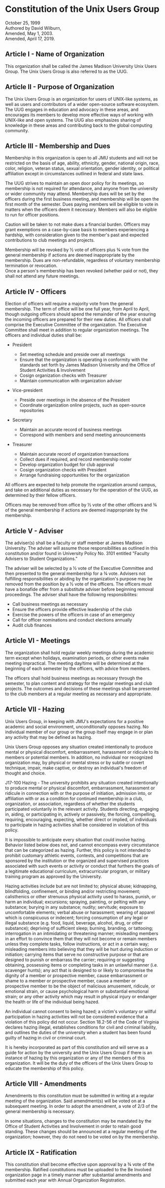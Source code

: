 # Constitution of the Unix Users Group

October 25, 1999  
Authored by David Wilburn,  
Amended, May 1, 2003.  
Amended, April 17, 2019.  

## Article I - Name of Organization

This organization shall be called the James Madison University Unix Users
Group. The Unix Users Group is also referred to as the UUG.

## Article II - Purpose of Organization

The Unix Users Group is an organization for users of UNIX-like systems, as well
as users and contributors of a wider open-source software ecosystem. The UUG
engages in education and advocacy in these areas, and encourages its members
to develop more effective ways of working with UNIX-like and open systems. The
UUG also emphasizes sharing of knowledge in these areas and contributing back
to the global computing community.

## Article III - Membership and Dues

Membership in this organization is open to all JMU students and will not be
restricted on the basis of age, ability, ethnicity, gender, national origin,
race, color, religion, veteran status, sexual orientation, gender identity,
or political affiliation except in circumstances outlined in federal and
state laws.

The UUG strives to maintain an open door policy for its meetings, so membership
is not required for attendance, and anyone from the university or wider
community may attend. Membership dues will be set by the officers during the
first business meeting, and membership will be open the first month of the
semester. Dues paying members will be eligible to vote in matters when the
officers deem it necessary. Members will also be eligible to run for officer
positions.

Caution will be taken to not make dues a financial burden. Officers may grant
exemptions on a case-by-case basis to members experiencing a hardship, with
consideration given to the member's past and expected contributions to club
meetings and projects.

Membership will be revoked by ½ vote of officers plus ¾ vote from the general
membership if actions are deemed inappropriate by the membership. Dues are
non-refundable, regardless of voluntary membership termination or revocation.  
Once a person's membership has been revoked (whether paid or not), they shall
not attend any future meetings.

## Article IV - Officers

Election of officers will require a majority vote from the general membership.
The term of office will be one full year, from April to April, though outgoing
officers should spend the remainder of the year ensuring the incoming officers
are prepared for their new duties. All officers shall comprise the Executive
Committee of the organization. The Executive Committee shall meet in addition
to regular organization meetings. The officers and individual duties shall be:

- President
  - Set meeting schedule and preside over all meetings
  - Ensure that the organization is operating in conformity with the standards
  set forth by James Madison University and the Office of Student Activities &
  Involvement
  - Cosign organization checks with Treasurer
  - Maintain communication with organization adviser

- Vice-president
  - Preside over meetings in the absence of the President
  - Coordinate organization online projects, such as open-source repositories

- Secretary
  - Maintain an accurate record of business meetings
  - Correspond with members and send meeting announcements

- Treasurer
  - Maintain accurate record of organization transactions
  - Collect dues if required, and record membership roster
  - Develop organization budget for club approval
  - Cosign organization checks with President
  - Arrange fundraising opportunities for the organization

All officers are expected to help promote the organization around campus, and
take on additional duties as necessary for the operation of the UUG, as
determined by their fellow officers.

Officers may be removed from office by ½ vote of the other officers and ¾ of
the general membership if actions are deemed inappropriate by the membership.

## Article V - Adviser

The adviser(s) shall be a faculty or staff member at James Madison University.
The adviser will assume those responsibilities as outlined in this constitution
and/or found in University Policy No. 3101 entitled "Faculty Advisers to
Student Organizations."

The adviser will be selected by a ½ vote of the Executive Committee and then
presented to the general membership for a ¾ vote. Advisers not fulfilling
responsibilities or abiding by the organization's purpose may be removed from
the position by a ½ vote of the officers. The officers must have a bonafide
offer from a substitute adviser before beginning removal proceedings. The
adviser shall have the following responsibilites:

- Call business meetings as necessary
- Ensure the officers provide effective leadership of the club
- Exercise the powers of the officers in case of an emergency
- Call for officer nominations and conduct elections annually
- Audit club finances

## Article VI - Meetings

The organization shall hold regular weekly meetings during the academic term
except when holidays, examination periods, or other events make meeting
impractical. The meeting day/time will be determined at the beginning of each
semester by the officers, with advice from members.

The officers shall hold business meetings as necessary through the semester,
to plan content and strategy for the regular meetings and club projects. The
outcomes and decisions of these meetings shall be presented to the club members
at a regular meeting as necessary and appropriate.

## Article VII - Hazing

Unix Users Group, in keeping with JMU's expectations for a positive academic
and social environment, unconditionally opposes hazing. No individual member of
our group or the group itself may engage in or plan any activity that may be
defined as hazing.

Unix Users Group opposes any situation created intentionally to produce mental
or physical discomfort, embarrassment, harassment or ridicule to its members
or potential members. In addition, no individual nor recognized organization
may, by physical or mental stress or by subtle or covert technique, impair,
make captive, or destroy an individual's freedom of thought and choice.

J17-100 Hazing - The university prohibits any situation created intentionally
to produce mental or physical discomfort, embarrassment, harassment or ridicule
in connection with or the purpose of initiation, admission into, or affiliation
with or as a condition for continued membership in a club, organization, or
association, regardless of whether the students participated voluntarily in the
relevant activity. Students directing, engaging in, aiding, or participating
in, actively or passively, the forcing, compelling, requiring, encouraging,
expecting, whether direct or implied, of individuals to participate in hazing
activities shall be considered in violation of this policy.

It is impossible to anticipate every situation that could involve hazing.
Behavior listed below does not, and cannot encompass every circumstance that
can be categorized as hazing. Further, this policy is not intended to prohibit
customary athletic events, contests, and competitions that are sponsored by the
institution or the organized and supervised practices associated with such
events or activity or conduct that furthers the goals of a legitimate
educational curriculum, extracurricular program, or military training program
as approved by the University.

Hazing activities include but are not limited to; physical abuse; kidnapping,
blindfolding, confinement, or binding and/or restricting movement; calisthenics
or other strenuous physical activity used to harass, punish, or harm an
individual; excursions; spraying, painting, or pelting with any substance;
burying in any substance; nudity; servitude; exposure to uncomfortable elements;
verbal abuse or harassment; wearing of apparel which is conspicuous or indecent;
forcing consumption of any legal or illegal substance (e.g. food, liquid,
beverage, alcohol, drug, or other substance); depriving of sufficient sleep;
burning, branding, or tattooing; interrogation in an intimidating or threatening
manner; misleading members in an effort to convince them that they will not
become or remain members unless they complete tasks, follow instructions, or act
in a certain way; misleading members into believing that they will be hurt
during induction or initiation; carrying items that serve no constructive
purpose or that are designed to punish or embarrass the carrier; requiring or
suggesting obtaining, possessing items or completing tasks in an unlawful manner
(i.e. scavenger hunts); any act that is designed to or likely to compromise the
dignity of a member or prospective member, cause embarrassment or shame to a
member or prospective member, cause a member or prospective member to be the
object of malicious amusement, ridicule, or emotional strain, or cause
psychological harm or substantial emotional strain; or any other activity which
may result in physical injury or endanger the health or life of the individual
being hazed.

An individual cannot consent to being hazed; a victim's voluntary or willful
participation in hazing activities will not be considered evidence that a
violation of this policy did not occur. Section 18.2-56 of the Code of Virginia
declares hazing illegal, establishes conditions for civil and criminal
liability, and outlines the duties of the university when a student has been
found guilty of hazing in civil or criminal court.

It is hereby incorporated as part of this constitution and will serve as a guide
for action by the university and the Unix Users Group if there is an instance
of hazing by this organization or any of the members of this organization.  It
will be the duty of the officers of the Unix Users Group to educate the
membership of this policy.

## Article VIII - Amendments

Amendments to this constitution must be submitted in writing at a regular
meeting of the organization. Said amendment(s) will be voted on at a subsequent
meeting. In order to adopt the amendment, a vote of 2/3 of the general
membership is necessary.

In some situations, changes to the constitution may be mandated by the Office
of Student Activities and Involvement in order to retain good standing. These
changes should be announced at a regular meeting of the organization; however,
they do not need to be voted on by the membership.

## Article IX - Ratification

This constitution shall become effective upon approval by a ¾ vote of the
membership. Ratified constitutions must be uploaded to the Be Involved
organization page in a timely manner after substantial amendments and
submitted each year with Annual Organization Registration.
